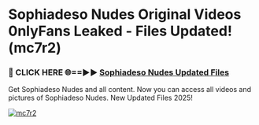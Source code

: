 # Sophiadeso Nudes Original Videos 0nlyFans Leaked - Files Updated! (mc7r2)

<h3>🔴 CLICK HERE 🌐==►► <a href="https://tinyurl.com/yc6ubb5a" rel="nofollow">Sophiadeso Nudes Updated Files</a></h3>

Get Sophiadeso Nudes and all content. Now you can access all videos and pictures of Sophiadeso Nudes. New Updated Files 2025!

[![mc7r2](https://i.imgur.com/7eu0CRL.gif)](https://tinyurl.com/yc6ubb5a)
